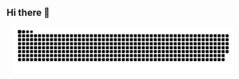 ## Hi there 👋

<img style="margin-left:1rem" src="https://raw.githubusercontent.com/TheN4meless0ne/TheN4meless0ne/output/snake.svg" alt="Snake animation" />

<!--
**TheN4meless0ne/TheN4meless0ne** is a ✨ _special_ ✨ repository because its `README.md` (this file) appears on your GitHub profile.

Here are some ideas to get you started:

- 🔭 I’m currently working on ...
- 🌱 I’m currently learning ...
- 👯 I’m looking to collaborate on ...
- 🤔 I’m looking for help with ...
- 💬 Ask me about ...
- 📫 How to reach me: ...
- 😄 Pronouns: ...
- ⚡ Fun fact: ...
-->

